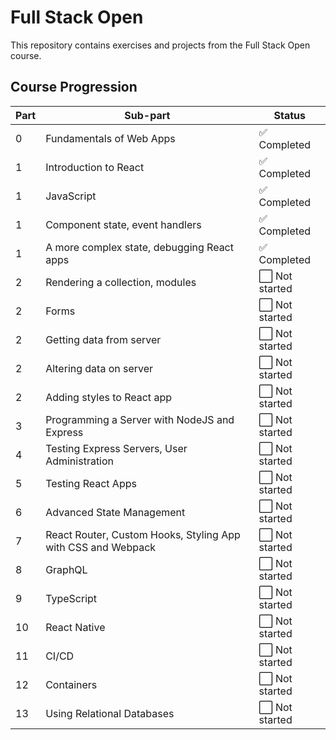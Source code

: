 # Full Stack Open

This repository contains exercises and projects from the Full Stack Open course.

## Course Progression

| Part | Sub-part | Status |
|------|----------|--------|
| 0    | Fundamentals of Web Apps | ✅ Completed |
| 1    | Introduction to React | ✅ Completed |
| 1    | JavaScript | ✅ Completed |
| 1    | Component state, event handlers | ✅ Completed |
| 1    | A more complex state, debugging React apps | ✅ Completed |
| 2    | Rendering a collection, modules | ⬜ Not started |
| 2    | Forms | ⬜ Not started |
| 2    | Getting data from server | ⬜ Not started |
| 2    | Altering data on server | ⬜ Not started |
| 2    | Adding styles to React app | ⬜ Not started |
| 3    | Programming a Server with NodeJS and Express | ⬜ Not started |
| 4    | Testing Express Servers, User Administration | ⬜ Not started |
| 5    | Testing React Apps | ⬜ Not started |
| 6    | Advanced State Management | ⬜ Not started |
| 7    | React Router, Custom Hooks, Styling App with CSS and Webpack | ⬜ Not started |
| 8    | GraphQL | ⬜ Not started |
| 9    | TypeScript | ⬜ Not started |
| 10   | React Native | ⬜ Not started |
| 11   | CI/CD | ⬜ Not started |
| 12   | Containers | ⬜ Not started |
| 13   | Using Relational Databases | ⬜ Not started |
